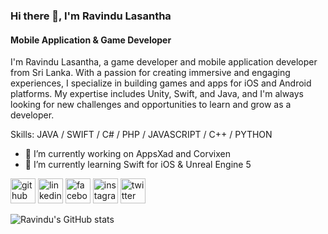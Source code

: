 ### Hi there 👋, I'm Ravindu Lasantha
#### Mobile Application & Game Developer
I'm Ravindu Lasantha, a game developer and mobile application developer from Sri Lanka. With a passion for creating immersive and engaging experiences, I specialize in building games and apps for iOS and Android platforms. My expertise includes Unity, Swift, and Java, and I'm always looking for new challenges and opportunities to learn and grow as a developer. 

Skills: JAVA / SWIFT / C# / PHP / JAVASCRIPT / C++ / PYTHON

- 🔭 I’m currently working on AppsXad and Corvixen 
- 🌱 I’m currently learning Swift for iOS & Unreal Engine 5 


[<img src='https://cdn.jsdelivr.net/npm/simple-icons@3.0.1/icons/github.svg' alt='github' height='40'>](https://github.com/ravindulasantha)  [<img src='https://cdn.jsdelivr.net/npm/simple-icons@3.0.1/icons/linkedin.svg' alt='linkedin' height='40'>](https://www.linkedin.com/in/ravindu-lasantha-45765a1a0/)  [<img src='https://cdn.jsdelivr.net/npm/simple-icons@3.0.1/icons/facebook.svg' alt='facebook' height='40'>](https://www.facebook.com/ravindu.lasantha.31)  [<img src='https://cdn.jsdelivr.net/npm/simple-icons@3.0.1/icons/instagram.svg' alt='instagram' height='40'>](https://www.instagram.com/ravindu99lasa/)  [<img src='https://cdn.jsdelivr.net/npm/simple-icons@3.0.1/icons/twitter.svg' alt='twitter' height='40'>](https://twitter.com/ravindulasantha)  



![Ravindu's GitHub stats](https://github-readme-stats.vercel.app/api?username=ravindulasantha&show_icons=true&theme=transparent)
